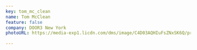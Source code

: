 ```yaml
---
key: tom_mc_clean
name: Tom McClean 
feature: false
company: DOOR3 New York
photoURL: https://media-exp1.licdn.com/dms/image/C4D03AQHIuFsZNxSK6Q/profile-displayphoto-shrink_200_200/0/1633684516252?e=1651708800&v=beta&t=BQM-pQ3X1lmpsnCErpx6b6itK_waL3vOAEWiiZ6K4iI

---
```

